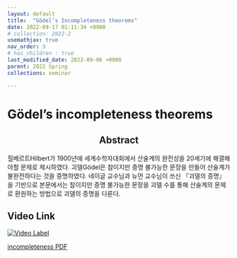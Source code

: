 ```yaml
---
layout: default
title:  "Gödel’s Incompleteness theorems"
date: 2022-09-17 01:11:34 +0900
# collection: 2022-2
usemathjax: true
nav_order: 3
# has_children : true
last_modified_date: 2022-09-06 +0900
parent: 2022 Spring
collections: seminar

---
```

# Gödel’s incompleteness theorems

## <center> Abstract </center>
힐베르트Hilbert가 1900년에 세계수학자대회에서
산술계의 완전성을 20세기에 해결해야할 문제로
제시하였다. 괴델Gödel은 참이지만 증명 불가능한
문장을 만들어 산술계가 불완전하다는 것을
증명하였다. 네이글 교수님과 뉴먼 교수님이 쓰신
『괴델의 증명』을 기반으로 본문에서는 참이지만 증명
불가능한 문장을 괴델 수를 통해 산술계의 문제로
환원하는 방법으로 괴델의 증명을 다룬다.

## Video Link

[![Video Label](https://img.youtube.com/vi/SUJp5lvfmuE/hqdefault.jpg)](https://youtu.be/SUJp5lvfmuE)

<!-- ## PDF Download -->

<!-- <object data="../2022_1_download/incompleteness.pdf" width="750" height="1075" type='application/pdf'></object> -->
<a target='_blank' href='download/incompleteness.pdf'>incompleteness PDF</a>